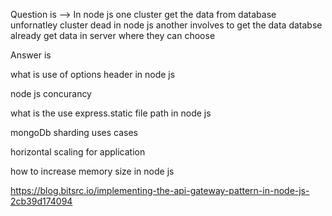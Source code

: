 Question is --> In node js one cluster get the data from database unfornatley cluster dead in node js another involves to get the data databse already get data in server where they can choose

Answer is 

what is use of options header in node js

node js concurancy 

what is the use express.static file path in node js

mongoDb sharding uses cases 

horizontal scaling for application 

how to increase memory size in node js

https://blog.bitsrc.io/implementing-the-api-gateway-pattern-in-node-js-2cb39d174094







